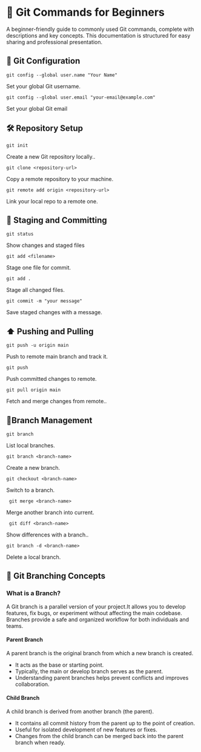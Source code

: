 

#  📗 Git Commands for Beginners #
A beginner-friendly guide to commonly used Git commands, complete with descriptions and key concepts. This documentation is structured for easy sharing and professional presentation.
## 🔧 Git Configuration ##
    git config --global user.name "Your Name"  
 
  Set your global Git username.

    git config --global user.email "your-email@example.com"  
 
   Set your global Git email

## 🛠️ Repository Setup ##
    git init  
 Create a new Git repository locally..
  
    git clone <repository-url> 
 
   Copy a remote repository to your machine.

   
    git remote add origin <repository-url>  
 
  Link your local repo to a remote one.




## 📄 Staging and Committing ##
    git status  
 
Show changes and staged files 
   
    git add <filename>  
 
   Stage one file for commit.  
   
    git add .  
 
Stage all changed files.  

    git commit -m "your message"  
  Save staged changes with a message.

## ⬆️ Pushing and Pulling ##
    git push -u origin main 
  
  Push to remote main branch and track it.  
   
    git push  
  
 Push committed changes to remote.
   
    git pull origin main  
  
  Fetch and merge changes from remote..

## 🌿Branch Management ##
    git branch 
 
 List local branches.

    git branch <branch-name>
 
  Create a new branch.

    git checkout <branch-name> 
 
  Switch to a branch.
   
     git merge <branch-name>  
 
  Merge another branch into current.
   
     git diff <branch-name>  
 
Show differences with a branch..
    
    git branch -d <branch-name> 
 
Delete a local branch.


## 🌱 Git Branching Concepts ##

### What is a Branch? ###  
   A Git branch is a parallel version of your project.It allows you to develop features, fix bugs, or experiment without affecting the main codebase. Branches 
   provide a safe and organized workflow for both individuals and teams.

#### Parent Branch #### 
   A parent branch is the original branch from which a new branch is created.
   * It acts as the base or starting point.
   * Typically, the main or develop branch serves as the parent.
   * Understanding parent branches helps prevent conflicts and improves  collaboration.

#### Child Branch ####
   A child branch is derived from another branch (the parent).
   * It contains all commit history from the parent up to the point of creation. 
   * Useful for isolated development of new features or fixes.
   * Changes from the child branch can be merged back into the parent branch when ready.

